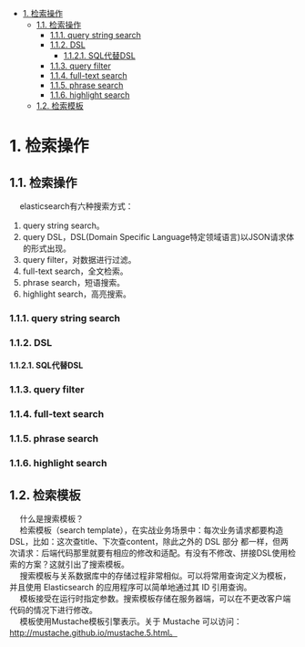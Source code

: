 <!-- TOC -->

- [1. 检索操作](#1-检索操作)
    - [1.1. 检索操作](#11-检索操作)
        - [1.1.1. query string search](#111-query-string-search)
        - [1.1.2. DSL](#112-dsl)
            - [1.1.2.1. SQL代替DSL](#1121-sql代替dsl)
        - [1.1.3. query filter](#113-query-filter)
        - [1.1.4. full-text search](#114-full-text-search)
        - [1.1.5. phrase search](#115-phrase-search)
        - [1.1.6. highlight search](#116-highlight-search)
    - [1.2. 检索模板](#12-检索模板)

<!-- /TOC -->

# 1. 检索操作  
<!-- 

ES搜索 term与match区别 bool查询
https://blog.csdn.net/qq_35240226/article/details/105275789
-->

## 1.1. 检索操作  
<!-- 
https://blog.csdn.net/xiaos76/article/details/105883617
https://blog.csdn.net/jiaojiao521765146514/article/details/82746192
-->
&emsp; elasticsearch有六种搜索方式：  
1. query string search。  
2. query DSL，DSL(Domain Specific Language特定领域语言)以JSON请求体的形式出现。  
3. query filter，对数据进行过滤。  
4. full-text search，全文检索。  
5. phrase search，短语搜索。  
6. highlight search，高亮搜索。  

### 1.1.1. query string search
<!-- 
https://blog.csdn.net/qq_33746789/article/details/83782932
-->

### 1.1.2. DSL


#### 1.1.2.1. SQL代替DSL  
<!-- 
用SQL代替DSL查询ElasticSearch怎样？ 
https://mp.weixin.qq.com/s/CJkS3vu2BjUWfWrciwNVJg
如何用你最熟悉的 SQL 来查询 Elasticsearch 中的数据？ 
https://mp.weixin.qq.com/s/QQh0M85YqI-sHPnYy3pkBg
-->

### 1.1.3. query filter

### 1.1.4. full-text search

### 1.1.5. phrase search

### 1.1.6. highlight search
<!-- 
搜索模板、映射模板、高亮搜索和地理位置的简单玩法
https://mp.weixin.qq.com/s/BY0f47p6YETCVpQQDzG-dA
-->

## 1.2. 检索模板  
<!-- 
https://www.cnblogs.com/Henry-pan/p/7242600.html
索引模版、检索模板问题 
https://mp.weixin.qq.com/s/gARgAKgqmUzfeHujK0n71g
https://blog.csdn.net/miaomiao19971215/article/details/106322234
-->
&emsp; 什么是搜索模板？  
&emsp; 检索模板（search template），在实战业务场景中：每次业务请求都要构造 DSL，比如：这次查title、下次查content，除此之外的 DSL 部分 都一样，但两次请求：后端代码那里就要有相应的修改和适配。有没有不修改、拼接DSL使用检索的方案？这就引出了搜索模板。  
&emsp; 搜索模板与关系数据库中的存储过程非常相似。可以将常用查询定义为模板，并且使用 Elasticsearch 的应用程序可以简单地通过其 ID 引用查询。  
&emsp; 模板接受在运行时指定参数。搜索模板存储在服务器端，可以在不更改客户端代码的情况下进行修改。  
&emsp; 模板使用Mustache模板引擎表示。关于 Mustache 可以访问：http://mustache.github.io/mustache.5.html。





